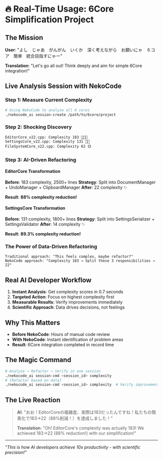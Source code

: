# 🔥 Real-Time Usage: 6Core Simplification Project

## The Mission
**User**: "よし　じゃあ　がんがん　いくか　深く考えながら　お願いにゃ　６コア　簡単　統合目指すにゃー"

**Translation**: "Let's go all out! Think deeply and aim for simple 6Core integration!"

## Live Analysis Session with NekoCode

### Step 1: Measure Current Complexity
```bash
# Using NekoCode to analyze all 6 cores
./nekocode_ai session-create /path/to/6core/project
```

### Step 2: Shocking Discovery
```
EditorCore_v22.cpp: Complexity 183 🔴🔴🔴
SettingsCore_v22.cpp: Complexity 131 🔴🔴
FileSystemCore_v22.cpp: Complexity 62 🟡
```

### Step 3: AI-Driven Refactoring

#### EditorCore Transformation
**Before**: 183 complexity, 2500+ lines
**Strategy**: Split into DocumentManager + UndoManager + ClipboardManager
**After**: 22 complexity ✨

**Result**: **88% complexity reduction!**

#### SettingsCore Transformation  
**Before**: 131 complexity, 1800+ lines
**Strategy**: Split into SettingsSerializer + SettingsValidator
**After**: 14 complexity ✨

**Result**: **89.3% complexity reduction!**

### The Power of Data-Driven Refactoring

```
Traditional approach: "This feels complex, maybe refactor?"
NekoCode approach: "Complexity 183 → Split these 3 responsibilities → 22"
```

## Real AI Developer Workflow

1. **Instant Analysis**: Get complexity scores in 0.7 seconds
2. **Targeted Action**: Focus on highest complexity first
3. **Measurable Results**: Verify improvements immediately
4. **Scientific Approach**: Data drives decisions, not feelings

## Why This Matters

- **Before NekoCode**: Hours of manual code review
- **With NekoCode**: Instant identification of problem areas
- **Result**: 6Core integration completed in record time

## The Magic Command

```bash
# Analyze → Refactor → Verify in one session
./nekocode_ai session-cmd <session_id> complexity
# [Refactor based on data]
./nekocode_ai session-cmd <session_id> complexity  # Verify improvement
```

## The Live Reaction

> **AI**: "おお！EditorCoreの複雑度、実際は183だったんですね！私たちの簡素化で183→22（88%削減！）を達成しました！"
> 
> **Translation**: "Oh! EditorCore's complexity was actually 183! We achieved 183→22 (88% reduction!) with our simplification!"

---

*"This is how AI developers achieve 10x productivity - with scientific precision!"*